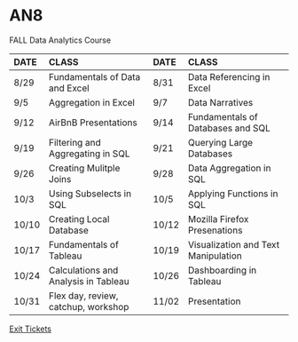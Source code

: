 # AN8
FALL  Data Analytics Course


|DATE|CLASS|DATE|CLASS|
|:---|:----|:---|:----|
|8/29|Fundamentals of Data and Excel|8/31|Data Referencing in Excel|
|9/5|Aggregation in Excel|9/7|Data Narratives|
|9/12|AirBnB Presentations|9/14|Fundamentals of Databases and SQL|
|9/19|Filtering and Aggregating in SQL|9/21|Querying Large Databases|
|9/26|Creating Mulitple Joins|9/28|Data Aggregation in SQL|
|10/3|Using Subselects in SQL|10/5|Applying Functions in SQL|
|10/10|Creating Local Database|10/12|Mozilla Firefox Presenations|
|10/17|Fundamentals of Tableau|10/19|Visualization and Text Manipulation|
|10/24|Calculations and Analysis in Tableau|10/26|Dashboarding in Tableau|
|10/31|Flex day, review, catchup, workshop|11/02|Presentation|

[Exit Tickets](https://docs.google.com/a/generalassemb.ly/forms/d/e/1FAIpQLSdHWXjpZ-3AQdrVzwoTE_w9IUNFJmWSBgrT8tgWtJxQtVLHyw/viewform)
